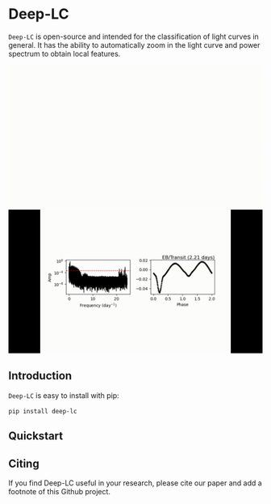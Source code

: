 # Deep-LC

``Deep-LC``  is open-source and intended for the classification of light curves in general. It has the ability to automatically zoom in the light curve and power spectrum to obtain local features.

![LC component processing](docs/source/lc.gif)
![PS component processing](docs/source/ps.gif)

## Introduction

``Deep-LC`` is easy to install with pip:
```
pip install deep-lc
```

## Quickstart



## Citing

If you find Deep-LC useful in your research, please cite our paper and add a footnote of this Github project.